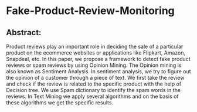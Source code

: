# Fake-Product-Review-Monitoring

<h2>Abstract:</h2> Product reviews play an important role in
deciding the sale of a particular product on the ecommerce
websites or applications like Flipkart,
Amazon, Snapdeal, etc. In this paper, we propose a
framework to detect fake product reviews or spam
reviews by using Opinion Mining. The Opinion
mining is also known as Sentiment Analysis. In
sentiment analysis, we try to figure out the opinion of
a customer through a piece of text. We first take the
review and check if the review is related to the
specific product with the help of Decision tree. We use
Spam dictionary to identify the spam words in the
reviews. In Text Mining we apply several algorithms
and on the basis of these algorithms we get the
specific results.

